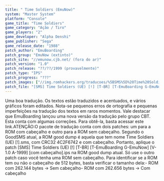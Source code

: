 ```yaml
---
title: " Time Soldiers (EmuNow)"
system: "Master System"
platform: "Console"
game_title: "Time Soldiers"
game_category: "Ação / Tiro"
game_players: "2"
game_developer: "Alpha Denshi"
game_publisher: "Sega"
game_release_date: "1988"
patch_author: "EmuBoarding"
patch_group: "EmuNow (extinto)"
patch_site: "//emunow.cjb.net/ (fora do ar)"
patch_version: "1.0"
patch_release: "??/??/1999 (provavelmente)"
patch_type: "IPS"
patch_progress: "???"
patch_images: ["//img.romhackers.org/traducoes/%5BSMS%5D%20Time%20Soldiers%20-%20EmuNow%20-%201.png","//img.romhackers.org/traducoes/%5BSMS%5D%20Time%20Soldiers%20-%20EmuNow%20-%202.png","//img.romhackers.org/traducoes/%5BSMS%5D%20Time%20Soldiers%20-%20EmuNow%20-%203.png"]
patch_file: "[SMS] Time Soldiers (UE) [!] [T-BR] [T-EmuBoarding G-EmuNow] [V-1.0 A-1999].zip"
---
```

Uma boa tradução. Os textos estão traduzidos e acentuados, e vários gráficos foram editados. Nota-se pequenos erros de ortografia e pequenas imperfeições na tradução dos textos em raros momentos. Vale destacar que EmuBoarding lançou uma nova versão da tradução pelo grupo CBT. Esta conta com algumas correções. Para obtê-la, basta acessar este link.ATENÇÃO:O pacote de tradução conta com dois patches: um para a ROM com cabeçalho e outro para a ROM sem cabeçalho. Segundo o GoodSMS atual, a ROM good dump é aquela que tem nome Time Soldiers (UE) [!].sms, com CRC32 4C2F6742 e com cabeçalho. Portanto, aplique o patch [SMS] Time Soldiers (UE) [!] [T-BR] [T-EmuBoarding G-EmuNow] [V-1.0 A-1999] [com cabeçalho].ips na ROM good dump atual. Só use o outro patch caso você tenha uma ROM sem cabeçalho. Para identificar se a ROM tem ou não o cabeçalho de 512 bytes, basta verificar o tamanho dela:- ROM com 262.144 bytes -> Sem cabeçalho- ROM com 262.656 bytes -> Com cabeçalho